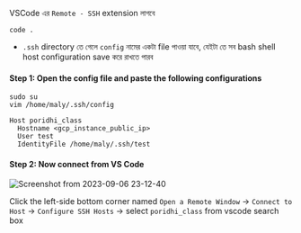 VSCode এর `Remote - SSH` extension লাগবে 

```
code .
```

- `.ssh` directory তে গেলে `config` নামের একটা file পাওয়া যাবে, যেইটা তে সব bash shell host configuration save করে রাখতে পারব 

#### Step 1: Open the config file and paste the following configurations
```
sudo su
vim /home/maly/.ssh/config
```

```
Host poridhi_class 
  Hostname <gcp_instance_public_ip>
  User test
  IdentityFile /home/maly/.ssh/test
```

#### Step 2: Now connect from VS Code

![Screenshot from 2023-09-06 23-12-40](https://github.com/Mohsem35/DevOps/assets/58659448/7c7bb8d7-0a4e-4919-8af7-4bd49d871c03)

Click the left-side bottom corner named `Open a Remote Window` -> `Connect to Host` -> `Configure SSH Hosts` -> select `poridhi_class` from vscode search box
